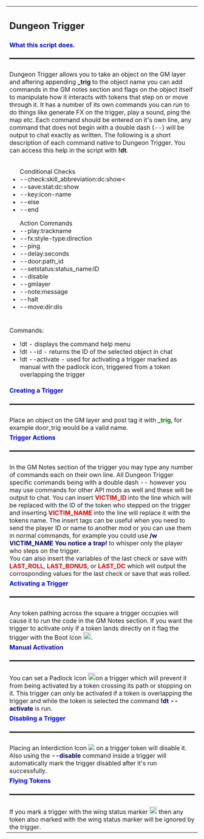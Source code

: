 <table cellpadding='0'><tbody>
<tr><td><h2>Dungeon Trigger</h2></td></tr>
<tr><td><strong><span style='color: blue;'>What this script does.</span></strong><hr style='border: 1px dashed #000; width: 50%  margin: auto; margin-top: 5%; margin-bottom: 5%;'>
<tr><td>Dungeon Trigger allows you to take an object on the GM layer and aftering appending <b>_trig</b> to the object name you can add commands in the GM notes section and flags on the object itself to manipulate how it interacts with tokens that step on or move through it. It has a number of its own commands you can run to do things like generate FX on the trigger, play a sound, ping the map etc. Each command should be entered on it's own line, any command that does not begin with a double dash (--) will be output to chat exactly as written. The following is a short description of each command native to Dungeon Trigger. You can access this help in the script with <b>!dt</b>.<br><br> 
  <ul>
  <lh>Conditional Checks</lh>
  <li>--check:skill_abbreviation:dc:show<</li>
  <li>--save:stat:dc:show</li>
  <li>--key:icon-name</li>
  <li>--else</li>
  <li>--end</li>
  </ul>
  
  <ul>
  <lh>Action Commands</lh>
  <li>--play:trackname</li>
  <li>--fx:style-type:direction</li>
  <li>--ping</li>
  <li>--delay:seconds</li>
  <li>--door:path_id</li>
  <li>--setstatus:status_name:ID</li>
  <li>--disable</li>
  <li>--gmlayer</li>
  <li>--note:message</li>
  <li>--halt</li>
  <li>--move:dir:dis</li>
  </ul><br></td></tr>
<tr><td>Commands:<br><ul><li>!dt - displays the command help menu</li><li>!dt --id - returns the ID of the selected object in chat</li><li>!dt --activate - used for activating a trigger marked as manual with the padlock icon, triggered from a token overlapping the trigger</li></ul></td></tr>
<tr><td><strong><span style='color: blue;'>Creating a Trigger</span></strong><hr style='border: 1px dashed #000; width: 50%  margin: auto; margin-top: 5%; margin-bottom: 5%;'></td></tr>
<tr><td>Place an object on the GM layer and post tag it with <span style='color: green;'><strong>_trig</strong></span>, for example door_trig would be a valid name.<br></td></tr>
<tr><td><strong><span style='color: blue;'>Trigger Actions</span></strong><hr style='border: 1px dashed #000; width: 50%  margin: auto; margin-top: 5%; margin-bottom: 5%;'></td></tr>
<tr><td>In the GM Notes section of the trigger you may type any number of commands each on their own line. All Dungeon Trigger specific commands being with a double dash -- however you may use commands for other API mods as well and these will be output to chat. You can insert <span style='color: red;'><strong>VICTIM_ID</strong></span> into the line which will be replaced with the ID of the token who stepped on the trigger and inserting <span style='color: red;'><strong>VICTIM_NAME</strong></span> into the line will replace it with the tokens name. The insert tags can be useful when you need to send the player ID or name to another mod or you can use them in normal commands, for example you could use <span style='color: #000080;'><strong>/w VICTIM_NAME You notice a trap!</strong></span> to whisper only the player who steps on the trigger.<br> You can also insert the variables of the last check or save with <span style='color: red;'><strong>LAST_ROLL</strong></span>, <span style='color: red;'><strong>LAST_BONUS</strong></span>, or <span style='color: red;'><strong>LAST_DC</strong></span> which will output the corrosponding values for the last check or save that was rolled.</td></tr>
<tr><td><strong><span style='color: blue;'>Activating a Trigger</span></strong><hr style='border: 1px dashed #000; width: 50%  margin: auto; margin-top: 5%; margin-bottom: 5%;'></td></tr>
<tr><td>Any token pathing across the square a trigger occupies will cause it to run the code in the GM Notes section. If you want the trigger to activate only if a token lands directly on it flag the trigger with the Boot Icon <img src='https://game-icons.net/icons/ffffff/000000/1x1/lorc/tread.png' alt='Boot' width='20' height='20' />.<br></td></tr>
<tr><td><strong><span style='color: blue;'>Manual Activation</span></strong><hr style='border: 1px dashed #000; width: 50%  margin: auto; margin-top: 5%; margin-bottom: 5%;'></td></tr>
<tr><td>You can set a Padlock Icon <img src='https://game-icons.net/icons/ffffff/000000/1x1/lorc/padlock.png' alt='Padlock' width='20' height='20' />on a trigger which will prevent it from being activated by a token crossing its path or stopping on it. This trigger can only be activated if a token is overlapping the trigger and while the token is selected the command <span style='color: #000080;'><strong>!dt --activate</strong></span> is run.<br></td></tr>
<tr><td><strong><span style='color: blue;'>Disabling a Trigger</span></strong><hr style='border: 1px dashed #000; width: 50%  margin: auto; margin-top: 5%; margin-bottom: 5%;'></td></tr>
<tr><td>Placing an Interdiction Icon <img src='https://s3.amazonaws.com/files.d20.io/images/8074185/cyt6rWIaUiMvq-4CnpskZQ/thumb.png?1425598647' /> on a trigger token will disable it. Also using the <span style='color: #000080;'><strong>--disable</strong></span> command inside a trigger will automatically mark the trigger disabled after it's run successfully.<br></td></tr>
<tr><td><strong><span style='color: blue;'>Flying Tokens</span></strong><hr style='border: 1px dashed #000; width: 50%  margin: auto; margin-top: 5%; margin-bottom: 5%;'></td></tr>
<tr><td>If you mark a trigger with the wing status marker <img src='https://game-icons.net/icons/ffffff/000000/1x1/lorc/fluffy-wing.png' alt='fluffy-wing' width='20' height='20' /> then any token also marked with the wing status marker will be ignored by the trigger.<br></td></tr>
</td></tr>
</tbody></table>
